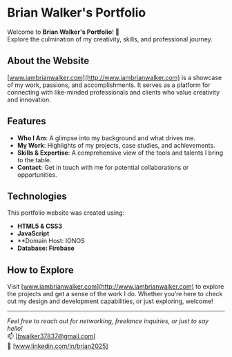 # Brian Walker's Portfolio

Welcome to **Brian Walker's Portfolio**! 🌟  
Explore the culmination of my creativity, skills, and professional journey.

## About the Website
[www.iambrianwalker.com](http://www.iambrianwalker.com) is a showcase of my work, passions, and accomplishments. It serves as a platform for connecting with like-minded professionals and clients who value creativity and innovation.

## Features
- **Who I Am**: A glimpse into my background and what drives me.  
- **My Work**: Highlights of my projects, case studies, and achievements.  
- **Skills & Expertise**: A comprehensive view of the tools and talents I bring to the table.  
- **Contact**: Get in touch with me for potential collaborations or opportunities.  

## Technologies
This portfolio website was created using:
- **HTML5 & CSS3**
- **JavaScript** 
- **Domain Host: IONOS
- **Database: Firebase** 
  
## How to Explore
Visit [www.iambrianwalker.com](http://www.iambrianwalker.com) to explore the projects and get a sense of the work I do. Whether you’re here to check out my design and development capabilities, or just exploring, welcome!

---

*Feel free to reach out for networking, freelance inquiries, or just to say hello!*  
📫 [bwalker37837@gmail.com]  
📱 [www.linkedin.com/in/brian2025]  
